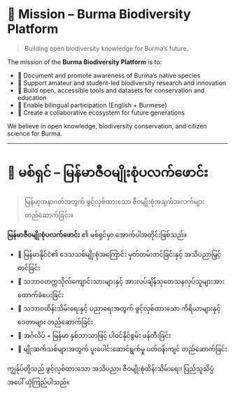 # 🎯 Mission – Burma Biodiversity Platform  
> Building open biodiversity knowledge for Burma’s future.

The mission of the **Burma Biodiversity Platform** is to:

- 🐾 Document and promote awareness of Burma’s native species  
- 🌱 Support amateur and student-led biodiversity research and innovation  
- 🧬 Build open, accessible tools and datasets for conservation and education  
- 💬 Enable bilingual participation (English + Burmese)  
- 🤝 Create a collaborative ecosystem for future generations

We believe in open knowledge, biodiversity conservation, and citizen science for Burma.

---

# 🎯 မစ်ရှင် – မြန်မာဇီဝမျိုးစုံပလက်ဖောင်း  
> မြန်မာ့အနာဂတ်အတွက် ဖွင့်လှစ်ထားသော ဇီဝမျိုးစုံအချက်အလက်များတည်ဆောက်ခြင်း။

**မြန်မာဇီဝမျိုးစုံပလက်ဖောင်း** ၏ မစ်ရှင်မှာ အောက်ပါအတိုင်းဖြစ်သည်။

- 🐾 မြန်မာနိုင်ငံ၏ ဒေသသစ်မျိုးစုံအကြောင်း မှတ်တမ်းတင်ခြင်းနှင့် အသိပညာမြှင့်တင်ခြင်း  
- 🌱 သဘာဝတက္ကသိုလ်ကျောင်းသားများနှင့် အားလပ်ချိန်သုတေသနလုပ်သူများအား ထောက်ခံပေးခြင်း  
- 🧬 သဘာဝထိန်းသိမ်းရေးနှင့် ပညာရေးအတွက် ဖွင့်လှစ်ထားသော ကိရိယာများနှင့် ဒေတာများ တည်ဆောက်ခြင်း  
- 💬 အင်္ဂလိပ် + မြန်မာ နှစ်ဘာသာဖြင့် ပါဝင်နိုင်စွမ်း ဖန်တီးခြင်း  
- 🤝 မျိုးဆက်သစ်များအတွက် ပူးပေါင်းဆောင်ရွက်မှု ပတ်ဝန်းကျင် တည်ဆောက်ခြင်း

ကျွန်ုပ်တို့သည် ဖွင့်လှစ်ထားသော အသိပညာ၊ ဇီဝမျိုးစုံထိန်းသိမ်းရေး၊ ပြည်သူသိပ္ပံအပေါ် ယုံကြည်ပါသည်။

